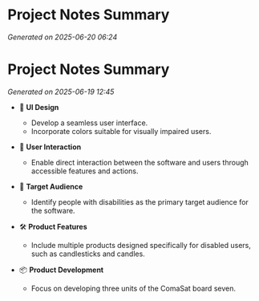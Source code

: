 # Project Notes Summary

*Generated on 2025-06-20 06:24*

# Project Notes Summary

*Generated on 2025-06-19 12:45*

- 🎨 **UI Design**
  - Develop a seamless user interface.
  - Incorporate colors suitable for visually impaired users.

- 🤝 **User Interaction**
  - Enable direct interaction between the software and users through accessible features and actions.

- 👥 **Target Audience**
  - Identify people with disabilities as the primary target audience for the software.

- 🛠️ **Product Features**
  - Include multiple products designed specifically for disabled users, such as candlesticks and candles.

- 📦 **Product Development**
  - Focus on developing three units of the ComaSat board seven.